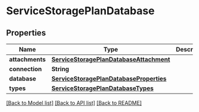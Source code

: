 # ServiceStoragePlanDatabase

## Properties
Name | Type | Description | Notes
------------ | ------------- | ------------- | -------------
**attachments** | [**ServiceStoragePlanDatabaseAttachment**](ServiceStoragePlanDatabaseAttachment.md) |  | [optional] 
**connection** | **String** |  | [optional] 
**database** | [**ServiceStoragePlanDatabaseProperties**](ServiceStoragePlanDatabaseProperties.md) |  | [optional] 
**types** | [**ServiceStoragePlanDatabaseTypes**](ServiceStoragePlanDatabaseTypes.md) |  | [optional] 

[[Back to Model list]](../README.md#documentation-for-models) [[Back to API list]](../README.md#documentation-for-api-endpoints) [[Back to README]](../README.md)


